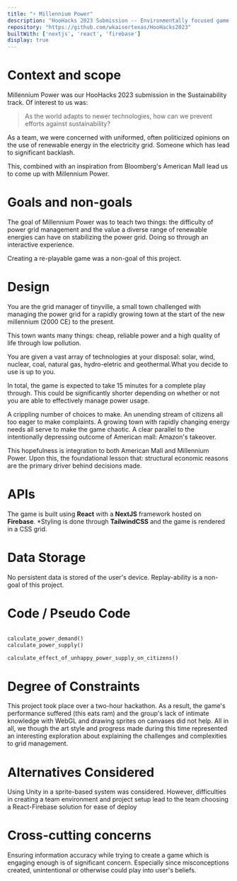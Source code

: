 ```yaml
---
title: "⚡️ Millennium Power"
description: "HooHacks 2023 Submission -- Environmentally focused game designed to explain power complexity management"
repository: "https://github.com/wkaisertexas/HooHacks2023"
builtWith: ['nextjs', 'react', 'firebase']
display: true
---
```


# Context and scope

Millennium Power was our HooHacks 2023 submission in the Sustainability track. Of interest to us was:

> As the world adapts to newer technologies, how can we prevent efforts against sustainability?

As a team, we were concerned with uniformed, often politicized opinions on the use of renewable energy in the electricity grid. Someone which has lead to significant backlash.

This, combined with an inspiration from Bloomberg's American Mall lead us to come up with Millennium Power.

# Goals and non-goals

The goal of Millennium Power was to teach two things: the difficulty of power grid management and the value a diverse range of renewable energies can have on stabilizing the power grid. Doing so through an interactive experience.

Creating a re-playable game was a non-goal of this project.

# Design

You are the grid manager of tinyville, a small town challenged with managing the power grid for a rapidly growing town at the start of the new millennium (2000 CE) to the present.

This town wants many things: cheap, reliable power and a high quality of life through low pollution.

You are given a vast array of technologies at your disposal: solar, wind, nuclear, coal, natural gas, hydro-eletric and geothermal.What you decide to use is up to you.

In total, the game is expected to take 15 minutes for a complete play through. This could be significantly shorter depending on whether or not you are able to effectively manage power usage.

A crippling number of choices to make. An unending stream of citizens all too eager to make complaints. A growing town with rapidly changing energy needs all serve to make the game chaotic. A clear parallel to the intentionally depressing outcome of American mall: Amazon's takeover.

This hopefulness is integration to both American Mall and Millennium Power. Upon this, the foundational lesson that: structural economic reasons are the primary driver behind decisions made.

# APIs

The game is built using **React** with a **NextJS** framework hosted on **Firebase**. *Styling is done through **TailwindCSS** and the game is rendered in a CSS grid.

# Data Storage

No persistent data is stored of the user's device. Replay-ability is a non-goal of this project.

# Code / Pseudo Code

```python

calculate_power_demand()
calculate_power_supply()

calculate_effect_of_unhappy_power_supply_on_citizens()
```

# Degree of Constraints

This project took place over a two-hour hackathon. As a result, the game's performance suffered (this eats ram) and the group's lack of intimate knowledge with WebGL and drawing sprites on canvases did not help. All in all, we though the art style and progress made during this time represented an interesting exploration about explaining the challenges and complexities to grid management.

# Alternatives Considered

Using Unity in a sprite-based system was considered. However, difficulties in creating a team environment and project setup lead to the team choosing a React-Firebase solution for ease of deploy

# Cross-cutting concerns

Ensuring information accuracy while trying to create a game which is engaging enough is of significant concern. Especially since misconceptions created, unintentional or otherwise could play into user's beliefs.
